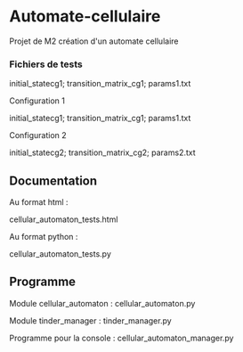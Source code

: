 # Automate-cellulaire
Projet de M2 création d'un automate cellulaire



### Fichiers de tests

initial_statecg1; transition_matrix_cg1; params1.txt

Configuration 1

initial_statecg1; transition_matrix_cg1; params1.txt

Configuration 2

initial_statecg2; transition_matrix_cg2; params2.txt

## Documentation

Au format html :

cellular_automaton_tests.html

Au format python :

cellular_automaton_tests.py

## Programme

Module cellular_automaton : cellular_automaton.py

Module tinder_manager : tinder_manager.py

Programme pour la console : cellular_automaton_manager.py
